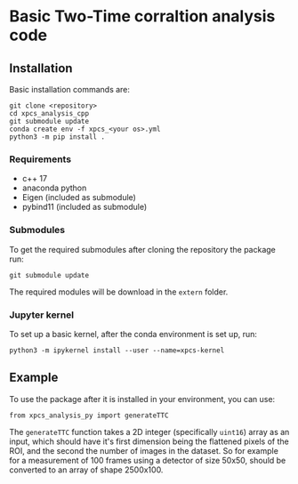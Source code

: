 # Basic Two-Time corraltion analysis code

## Installation
Basic installation commands are:

```
git clone <repository>
cd xpcs_analysis_cpp
git submodule update
conda create env -f xpcs_<your os>.yml
python3 -m pip install .
```

### Requirements
- c++ 17
- anaconda python
- Eigen (included as submodule)
- pybind11 (included as submodule)

### Submodules
To get the required submodules after cloning the repository the package run:

```
git submodule update
```

The required modules will be download in the `extern` folder.

### Jupyter kernel
To set up a basic kernel, after the conda environment is set up, run:

```
python3 -m ipykernel install --user --name=xpcs-kernel
```

## Example

To use the package after it is installed in your environment, you can use:

```
from xpcs_analysis_py import generateTTC

```

The `generateTTC` function takes a 2D integer (specifically `uint16`) array as an input, which should have it's first dimension being the flattened pixels of the ROI, and the second the number of images in the dataset. So for example for a measurement of 100 frames using a detector of size 50x50, should be converted to an array of shape 2500x100.
